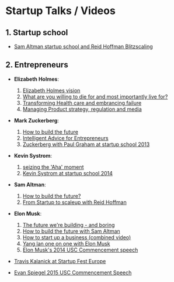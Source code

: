 # Startup Talks / Videos

## 1. Startup school
  - [Sam Altman startup school and Reid Hoffman Blitzscaling](lectures.md)
## 2. Entrepreneurs
  - **Elizabeth Holmes**:
    1. [Elizabeth Holmes vision](https://youtu.be/xyMUMVywD34)
    2. [What are you willing to die for and most importantly live for?](https://youtu.be/gxYsTJyDT5g?t=6m55s)
    3. [Transforming Health care and embrancing failure](https://youtu.be/hLTAFbKbC8w)
    4. [Managing Product strategy, regulation and media](https://youtu.be/juhATwufdbc)

  - **Mark Zuckerberg**:
    1. [How to build the future](https://youtu.be/Lb4IcGF5iTQ)
    2. [Intelligent Advice for Entrepreneurs](https://youtu.be/_WjWtI8lYec)
    3. [Zuckerberg with Paul Graham at startup school 2013](https://youtu.be/MGsalg2f9js)
  
  - **Kevin Systrom**:
    1. [seizing the 'Aha' moment](https://youtu.be/d5NCrVnSzTM)
    2. [Kevin Systrom at startup school 2014](https://youtu.be/_h_6xM36Z4g)
    
  - **Sam Altman**:
    1. [How to build the future?](https://youtu.be/sYMqVwsewSg)
    2. [From Startup to scaleup with Reid Hoffman](https://youtu.be/PB64IQrkID8)
    
  - **Elon Musk**:
    1. [The future we're building - and boring](https://youtu.be/zIwLWfaAg-8)
    2. [How to build the future with Sam Altman](https://youtu.be/tnBQmEqBCY0)
    3. [How to start up a business (combined video)](https://youtu.be/gg23Y9Ua4qE)
    4. [Yang lan one on one with Elon Musk](https://youtu.be/ytqPH1Bvucs)
    5. [Elon Musk's 2014 USC Commencement speech](https://youtu.be/e7Qh-vwpYH8)
    
  - [Travis Kalanick at Startup Fest Europe](https://youtu.be/yScTkFxmnjQ)
  - [Evan Spiegel 2015 USC Commencement Speech](https://youtu.be/-Ng0fXIITt0)
